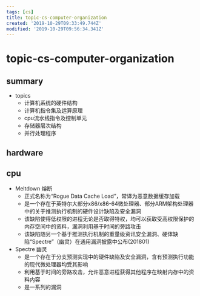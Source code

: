 ```yaml
---
tags: [cs]
title: topic-cs-computer-organization
created: '2019-10-29T09:33:49.744Z'
modified: '2019-10-29T09:56:34.341Z'
---
```


# topic-cs-computer-organization

## summary
- topics
    - 计算机系统的硬件结构
    - 计算机指令集及运算原理
    - cpu流水线指令及控制单元
    - 存储器层次结构
    - 并行处理程序

## hardware

## cpu
- Meltdown 熔断
    - 正式名称为“Rogue Data Cache Load”，常译为恶意数据缓存加载
    - 是一个存在于英特尔大部分x86/x86-64微处理器、部分ARM架构处理器中的关于推测执行机制的硬件设计缺陷及安全漏洞
    - 该缺陷使得低权限的进程无论是否取得特权，均可以获取受高权限保护的内存空间中的资料，漏洞利用基于时间的旁路攻击
    - 该缺陷随另一个基于推测执行机制的重量级资讯安全漏洞、硬体缺陷“Spectre”（幽灵）在通用漏洞披露中公布(201801)
- Spectre 幽灵
    - 是一个存在于分支预测实现中的硬件缺陷及安全漏洞，含有预测执行功能的现代微处理器均受其影响
    - 利用基于时间的旁路攻击，允许恶意进程获得其他程序在映射内存中的资料内容
    - 是一系列的漏洞
